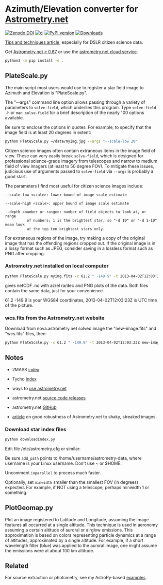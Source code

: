 
# Azimuth/Elevation converter for [Astrometry.net](https://github.com/dstndstn/astrometry.net)

[![Zenodo DOI](https://zenodo.org/badge/19366614.svg)](https://zenodo.org/badge/latestdoi/19366614)
[![ci](https://github.com/space-physics/astrometry_geomap/actions/workflows/ci.yml/badge.svg)](https://github.com/space-physics/astrometry_geomap/actions/workflows/ci.yml)
[![PyPI version](https://img.shields.io/pypi/pyversions/astrometry-azel.svg)](https://pypi.python.org/pypi/astrometry-azel)
[![Downloads](http://pepy.tech/badge/astrometry-azel)](http://pepy.tech/project/astrometry-azel)

[Tips and techniques article](https://www.scivision.dev/astrometry-tips-techniques), especially for DSLR citizen science data.

Get
[Astrometry.net &ge; 0.67](https://scivision.dev/astrometry-install-usage)
or use the
[astrometry.net cloud service](http://nova.astrometry.net/upload).

```sh
python3 -m pip install -e .
```

## PlateScale.py

The main script most users would use to register a star field image to Azimuth and Elevation is "PlateScale.py".

The "--args" command line option allows passing through a variety of parameters to `solve-field`, which underlies this program.
Type `solve-field -h` or `man solve-field` for a brief description of the nearly 100 options available.

Be sure to enclose the options in quotes.
For example, to specify that the image field is at least 20 degrees in extent:

```sh
python PlateScale.py ~/data/myimg.jpg --args "--scale-low 20"
```

Citizen science images often contain extraneous items in the image field of view.
These can very easily break `solve-field`, which is designed for professional science-grade imagery from telescopes and narrow to medium field of view imagers (at least to 50 degree FOV).
To mitigate these issues, judicious use of arguments passed to `solve-field` via `--args` is probably a good start.

The parameters I find most useful for citizen science images include:

```
--scale-low <scale>: lower bound of image scale estimate

--scale-high <scale>: upper bound of image scale estimate

--depth <number or range>: number of field objects to look at, or range
          of numbers; 1 is the brightest star, so "-d 10" or "-d 1-10" mean look
          at the top ten brightest stars only.
```

For extraneous regions of the image, try making a copy of the original image that has the offending regions  cropped out.
If the original image is in a lossy format such as JPEG, consider saving in a lossless format such as PNG after cropping.

### Astrometry.net installed on local computer

```sh
python PlateScale.py myimg.fits -c 61.2 " -149.9" -t 2013-04-02T12:03:23Z
```

gives netCDF .nc with az/el ra/dec and PNG plots of the data.
Both files contain the same data, just for your convenience.

61.2 -149.9 is your WGS84 coordinates, 2013-04-02T12:03:23Z is UTC time of the picture.

### wcs.fits from the Astrometry.net website

Download from nova.astrometry.net solved image the "new-image.fits" and "wcs.fits" files, then:

```sh
python PlateScale.py -c 61.2 " -149.9" -t 2013-04-02T12:03:23Z new-image.fits
```

## Notes

* 2MASS [index](http://broiler.astrometry.net/~dstn/4200/)
* Tycho [index](http://broiler.astrometry.net/~dstn/4100/)

* ways to [use astrometry.net](http://astrometry.net/use.html)
* astrometry.net [source code releases](http://astrometry.net/downloads/)
* astrometry.net [GitHub](https://github.com/dstndstn/astrometry.net)

* [article](https://www.dsi.uni-stuttgart.de/institut/mitarbeiter/schindler/Schindler_et_al._2016.pdf) on good robustness of Astrometry.net to shaky, streaked images.

### Download star index files

```sh
python downloadIndex.py
```

Edit file /etc/astrometry.cfg or similar:

Be sure `add_path` points to /home/username/astrometry-data, where username is your Linux username.
Don't use ~ or $HOME.

Uncomment `inparallel` to process much faster.

Optionally, set `minwidth` smaller than the smallest FOV (in degrees) expected.
For example, if NOT using a telescope, perhaps minwidth 1 or something.

## PlotGeomap.py

Plot an image registered to Latitude and Longitude, assuming the image features all occurred at a single altitude.
This technique is used in aeronomy assuming a certain altitude of auroral or airglow emissions.
This approximation is based on colors representing particle dynamics at a range of altitudes, approximated by a single altitude.
For example, if a short wavelength filter (blue) was applied to the auroral image, one might assume the emissions were at about 100 km altitude.

## Related

For source extraction or photometry, see my AstroPy-based
[examples](https://github.com/scivision/starscale).
